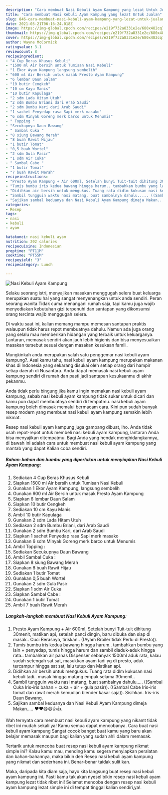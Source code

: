 ```yaml
---
description: "Cara membuat Nasi Kebuli Ayam Kampung yang lezat Untuk Jualan"
title: "Cara membuat Nasi Kebuli Ayam Kampung yang lezat Untuk Jualan"
slug: 846-cara-membuat-nasi-kebuli-ayam-kampung-yang-lezat-untuk-jualan
date: 2021-05-21T06:16:24.018Z
image: https://img-global.cpcdn.com/recipes/e219f732a8331e2e/680x482cq70/nasi-kebuli-ayam-kampung-foto-resep-utama.jpg
thumbnail: https://img-global.cpcdn.com/recipes/e219f732a8331e2e/680x482cq70/nasi-kebuli-ayam-kampung-foto-resep-utama.jpg
cover: https://img-global.cpcdn.com/recipes/e219f732a8331e2e/680x482cq70/nasi-kebuli-ayam-kampung-foto-resep-utama.jpg
author: Wayne McCormick
ratingvalue: 3.1
reviewcount: 8
recipeingredient:
- "4 Cup Beras Khusus Kebuli"
- "1500 ml Air bersih untuk Tumisan Nasi Kebuli"
- "1 Ekor Ayam Kampung langsung sembelih"
- "600 ml Air Bersih untuk masak Presto Ayam Kampung"
- "6 lembar Daun Salam"
- "10 butir Cengkeh"
- "10 cm Kayu Manis"
- "10 butir Kapulaga"
- "2 sdm Lada Hitam Utuh"
- "2 sdm Bumbu Briani dari Arab Saudi"
- "2 sdm Bumbu Kari dari Arab Saudi"
- "1 sachet Penyedap rasa Sapi merk masako"
- "6 sdm Minyak Goreng merk barco untuk Menumis"
- " Topping "
- "Secukupnya Daun Bawang"
- " Sambal Cuka "
- "8 siung Bawang Merah"
- "8 buah Rawit Hijau"
- "1 butir Tomat"
- "0,5 buah Wortel"
- "2 sdm Gula Pasir"
- "1 sdm Air Cuka"
- " Sambal Cabe "
- "1 butir Tomat"
- "7 buah Rawit Merah"
recipeinstructions:
- "Presto Ayam Kampung + Air 600ml, Setelah bunyi Tuit-tuit dihitung 30menit, matikan api, setelah panci dingin, baru dibuka dan siap di masak.. Cuci Berasnya, tiriskan.. ((Ayam Broiler tidak Perlu di Presto))."
- "Tumis bumbu iris kedua bawang hingga harum.. tambahkan bumbu yang lain + penyedap, tumis hingga harum dan sambil diaduk-aduk hingga rata.. tambahkan air panas Dispenser sebanyak 1500ml aduk rata, kalau sudah setengah sat sat, masukkan ayam tadi yg di presto, aduk tercampur hingga sat sat, lalu tutup dan Matikan api."
- "Didihkan air bersih untuk mengukus. Tuang rata didlm kukusan nasi kebuli tadi.. masak hingga matang empuk selama 30menit.."
- "Sambil tungguin waktu nasi matang, buat sambalnya dahulu..... ((Sambal Cuka Iris-iris bahan + cuka + air + gula pasir)). ((Sambal Cabe Iris-iris tomat dan rawit merah kemudian blender kasar saja)). Sisihkan. Iris-iris Daun Bawang."
- "Sajikan sambal keduanya dan Nasi Kebuli Ayam Kampung dimeja Makan..... ♥️♥️😋😋👍👍."
categories:
- Resep
tags:
- nasi
- kebuli
- ayam

katakunci: nasi kebuli ayam 
nutrition: 202 calories
recipecuisine: Indonesian
preptime: "PT11M"
cooktime: "PT55M"
recipeyield: "3"
recipecategory: Lunch

---
```



![Nasi Kebuli Ayam Kampung](https://img-global.cpcdn.com/recipes/e219f732a8331e2e/680x482cq70/nasi-kebuli-ayam-kampung-foto-resep-utama.jpg)

Selaku seorang istri, menyajikan masakan menggugah selera buat keluarga merupakan suatu hal yang sangat menyenangkan untuk anda sendiri. Peran seorang  wanita Tidak cuma menangani rumah saja, tapi kamu juga wajib menyediakan kebutuhan gizi terpenuhi dan santapan yang dikonsumsi orang tercinta wajib menggugah selera.

Di waktu  saat ini, kalian memang mampu memesan santapan praktis walaupun tidak harus repot membuatnya dahulu. Namun ada juga orang yang selalu mau memberikan hidangan yang terbaik untuk keluarganya. Lantaran, memasak sendiri akan jauh lebih higienis dan bisa menyesuaikan masakan tersebut sesuai dengan masakan kesukaan famili. 



Mungkinkah anda merupakan salah satu penggemar nasi kebuli ayam kampung?. Asal kamu tahu, nasi kebuli ayam kampung merupakan makanan khas di Indonesia yang sekarang disukai oleh setiap orang dari hampir setiap daerah di Nusantara. Anda dapat memasak nasi kebuli ayam kampung sendiri di rumah dan pasti jadi santapan kesukaanmu di akhir pekanmu.

Anda tidak perlu bingung jika kamu ingin memakan nasi kebuli ayam kampung, sebab nasi kebuli ayam kampung tidak sukar untuk dicari dan kamu pun dapat membuatnya sendiri di tempatmu. nasi kebuli ayam kampung boleh dimasak memalui bermacam cara. Kini pun sudah banyak resep modern yang membuat nasi kebuli ayam kampung semakin lebih nikmat.

Resep nasi kebuli ayam kampung juga gampang dibuat, lho. Anda tidak usah repot-repot untuk membeli nasi kebuli ayam kampung, lantaran Anda bisa menyajikan ditempatmu. Bagi Anda yang hendak menghidangkannya, di bawah ini adalah cara untuk membuat nasi kebuli ayam kampung yang mantab yang dapat Kalian coba sendiri.

<!--inarticleads1-->

##### Bahan-bahan dan bumbu yang diperlukan untuk menyiapkan Nasi Kebuli Ayam Kampung:

1. Sediakan 4 Cup Beras Khusus Kebuli
1. Siapkan 1500 ml Air bersih untuk Tumisan Nasi Kebuli
1. Gunakan 1 Ekor Ayam Kampung, langsung sembelih
1. Gunakan 600 ml Air Bersih untuk masak Presto Ayam Kampung
1. Siapkan 6 lembar Daun Salam
1. Siapkan 10 butir Cengkeh
1. Sediakan 10 cm Kayu Manis
1. Ambil 10 butir Kapulaga
1. Gunakan 2 sdm Lada Hitam Utuh
1. Sediakan 2 sdm Bumbu Briani, dari Arab Saudi
1. Gunakan 2 sdm Bumbu Kari, dari Arab Saudi
1. Siapkan 1 sachet Penyedap rasa Sapi merk masako
1. Gunakan 6 sdm Minyak Goreng merk barco untuk Menumis
1. Ambil  Topping :
1. Sediakan Secukupnya Daun Bawang
1. Ambil  Sambal Cuka :
1. Siapkan 8 siung Bawang Merah
1. Gunakan 8 buah Rawit Hijau
1. Sediakan 1 butir Tomat
1. Gunakan 0,5 buah Wortel
1. Gunakan 2 sdm Gula Pasir
1. Siapkan 1 sdm Air Cuka
1. Siapkan  Sambal Cabe :
1. Gunakan 1 butir Tomat
1. Ambil 7 buah Rawit Merah




<!--inarticleads2-->

##### Langkah-langkah membuat Nasi Kebuli Ayam Kampung:

1. Presto Ayam Kampung + Air 600ml, Setelah bunyi Tuit-tuit dihitung 30menit, matikan api, setelah panci dingin, baru dibuka dan siap di masak.. Cuci Berasnya, tiriskan.. ((Ayam Broiler tidak Perlu di Presto)).
1. Tumis bumbu iris kedua bawang hingga harum.. tambahkan bumbu yang lain + penyedap, tumis hingga harum dan sambil diaduk-aduk hingga rata.. tambahkan air panas Dispenser sebanyak 1500ml aduk rata, kalau sudah setengah sat sat, masukkan ayam tadi yg di presto, aduk tercampur hingga sat sat, lalu tutup dan Matikan api.
1. Didihkan air bersih untuk mengukus. Tuang rata didlm kukusan nasi kebuli tadi.. masak hingga matang empuk selama 30menit..
1. Sambil tungguin waktu nasi matang, buat sambalnya dahulu..... ((Sambal Cuka Iris-iris bahan + cuka + air + gula pasir)). ((Sambal Cabe Iris-iris tomat dan rawit merah kemudian blender kasar saja)). Sisihkan. Iris-iris Daun Bawang.
1. Sajikan sambal keduanya dan Nasi Kebuli Ayam Kampung dimeja Makan..... ♥️♥️😋😋👍👍.




Wah ternyata cara membuat nasi kebuli ayam kampung yang nikamt tidak ribet ini mudah sekali ya! Kamu semua dapat mencobanya. Cara buat nasi kebuli ayam kampung Sangat cocok banget buat kamu yang baru akan belajar memasak maupun bagi kalian yang sudah ahli dalam memasak.

Tertarik untuk mencoba buat resep nasi kebuli ayam kampung nikmat simple ini? Kalau kamu mau, mending kamu segera menyiapkan peralatan dan bahan-bahannya, maka bikin deh Resep nasi kebuli ayam kampung yang nikmat dan sederhana ini. Benar-benar taidak sulit kan. 

Maka, daripada kita diam saja, hayo kita langsung buat resep nasi kebuli ayam kampung ini. Pasti kamu tak akan nyesel bikin resep nasi kebuli ayam kampung lezat tidak ribet ini! Selamat mencoba dengan resep nasi kebuli ayam kampung lezat simple ini di tempat tinggal kalian sendiri,ya!.

